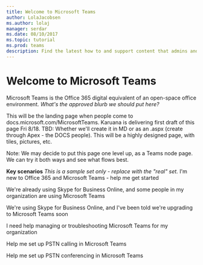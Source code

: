 ```yaml
---
title: Welcome to Microsoft Teams
author: LolaJacobsen
ms.author: lolaj
manager: serdar
ms.date: 08/10/2017
ms.topic: tutorial
ms.prod: teams
description: Find the latest how to and support content that admins and IT pros need to evaluate, plan, deploy, and manage Microsoft Teams.
---
```


Welcome to Microsoft Teams
==========================================================
Microsoft Teams is the Office 365 digital equivalent of an open-space office environment. *What's the approved blurb we should put here?*

This will be the landing page when people come to docs.microsoft.com/MicrosoftTeams. Karuana is delivering first draft of this page Fri 8/18. TBD: Whether we'll create it in MD or as an .aspx (create through Apex - the DOCS people). This will be a highly designed page, with tiles, pictures, etc.

Note: We may decide to put this page one level up, as a Teams node page. We can try it both ways and see what flows best. 

**Key scenarios**
*This is a sample set only - replace with the "real" set.*
I'm new to Office 365 and Microsoft Teams - help me get started

We're already using Skype for Business Online, and some people in my organization are using Microsoft Teams

We're using Skype for Business Online, and I've been told we're upgrading to Microsoft Teams soon

I need help managing or troubleshooting Microsoft Teams for my organization

Help me set up PSTN calling in Microsoft Teams

Help me set up PSTN conferencing in Microsoft Teams
